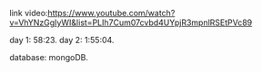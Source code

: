 link video:https://www.youtube.com/watch?v=VhYNzGgIyWI&list=PLIh7Cum07cvbd4UYpjR3mpnlRSEtPVc89

day 1:  58:23.
day 2:  1:55:04.


database: mongoDB.